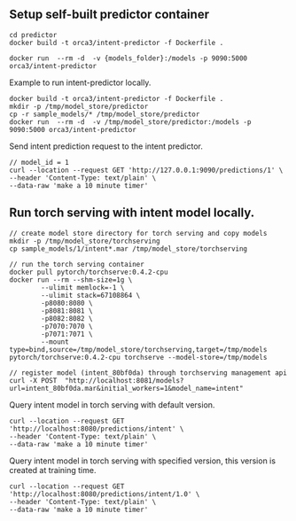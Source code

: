 ## Setup self-built predictor container

``` Build image and run predict container
cd predictor
docker build -t orca3/intent-predictor -f Dockerfile .

docker run  --rm -d  -v {models_folder}:/models -p 9090:5000 orca3/intent-predictor
```
Example to run intent-predictor locally.
```
docker build -t orca3/intent-predictor -f Dockerfile .
mkdir -p /tmp/model_store/predictor
cp -r sample_models/* /tmp/model_store/predictor
docker run  --rm -d  -v /tmp/model_store/predictor:/models -p 9090:5000 orca3/intent-predictor
```
Send intent prediction request to the intent predictor.
``` Test query predictor container. predictions/{model_id}
// model_id = 1
curl --location --request GET 'http://127.0.0.1:9090/predictions/1' \
--header 'Content-Type: text/plain' \
--data-raw 'make a 10 minute timer'
```

## Run torch serving with intent model locally.
```
// create model store directory for torch serving and copy models
mkdir -p /tmp/model_store/torchserving
cp sample_models/1/intent*.mar /tmp/model_store/torchserving

// run the torch serving container
docker pull pytorch/torchserve:0.4.2-cpu
docker run --rm --shm-size=1g \
        --ulimit memlock=-1 \
        --ulimit stack=67108864 \
        -p8080:8080 \
        -p8081:8081 \
        -p8082:8082 \
        -p7070:7070 \
        -p7071:7071 \
        --mount type=bind,source=/tmp/model_store/torchserving,target=/tmp/models pytorch/torchserve:0.4.2-cpu torchserve --model-store=/tmp/models 

// register model (intent_80bf0da) through torchserving management api
curl -X POST  "http://localhost:8081/models?url=intent_80bf0da.mar&initial_workers=1&model_name=intent"
```

Query intent model in torch serving with default version.
```
curl --location --request GET 'http://localhost:8080/predictions/intent' \
--header 'Content-Type: text/plain' \
--data-raw 'make a 10 minute timer'
```

Query intent model in torch serving with specified version, this version is created at training time.
```
curl --location --request GET 'http://localhost:8080/predictions/intent/1.0' \
--header 'Content-Type: text/plain' \
--data-raw 'make a 10 minute timer'
```